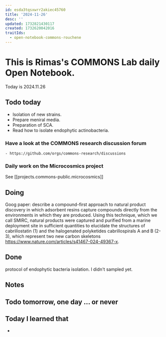 ```yaml
---
id: esda3tqsxwrr2akiec45760
title: '2024-11-26'
desc: ''
updated: 1732821430117
created: 1732620042016
traitIds:
  - open-notebook-commons-rouchene
---
```




# This is Rimas's COMMONS Lab daily Open Notebook.

Today is 2024.11.26

## Todo today
- Isolation of new strains.
- Prepare meniral media.
- Preparation of SCA. 
- Read how to isolate endophytic actinobacteria. 


### Have a look at the COMMONS research discussion forum
    - https://github.com/orgs/commons-research/discussions

### Daily work on the Microcosmics project

See [[projects.commons-public.microcosmics]]


###
###

## Doing
Goog paper: describe a compound-first approach to natural product discovery in which adsorbent resins capture compounds directly from the environments in which they are produced. Using this technique, which we call SMIRC, natural products were captured and purified from a marine deployment site in sufficient quantities to elucidate the structures of cabrillostatin (1) and the halogenated polyketides cabrillospirals A and B (2-3), which represent two new carbon skeletons https://www.nature.com/articles/s41467-024-49367-x.

## 


## Done
protocol of endophytic bacteria isolation.
I didn't sampled yet.

## Notes

## Todo tomorrow, one day ... or never 


###
###


## Today I learned that

- 